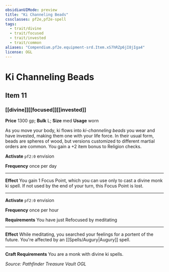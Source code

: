 ```yaml
---
obsidianUIMode: preview
title: "Ki Channeling Beads"
cssclasses: pf2e,pf2e-spell
tags:
  - trait/divine
  - trait/focused
  - trait/invested
  - trait/common
aliases: "Compendium.pf2e.equipment-srd.Item.xS7hRZp6jI8jIga4"
license: OGL
---
```

# Ki Channeling Beads
## Item 11
### [[divine]][[focused]][[invested]]


**Price** 1300 gp; 
**Bulk** L; **Size** med
**Usage** worn

As you move your body, ki flows into _ki-channeling beads_ you wear and have invested, making them one with your life force. In their usual form, beads are spheres of wood, but versions customized to different martial orders are common. You gain a +2 item bonus to Religion checks.

**Activate** `pf2:0` envision

**Frequency** once per day

* * *

**Effect** You gain 1 Focus Point, which you can use only to cast a divine monk ki spell. If not used by the end of your turn, this Focus Point is lost.

* * *

**Activate** `pf2:0` envision

**Frequency** once per hour

**Requirements** You have just Refocused by meditating

* * *

**Effect** While meditating, you searched your feelings for a portent of the future. You're affected by an [[Spells/Augury|Augury]] spell.

* * *

**Craft Requirements** You are a monk with divine ki spells.

*Source: Pathfinder Treasure Vault*
*OGL*